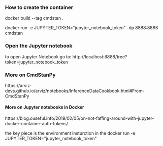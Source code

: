 <h3>How to create the container</h3>
docker build --tag cmdstan .

docker run -e JUPYTER_TOKEN="jupyter_notebook_token" -dp 8888:8888 cmdstan

<h3>Open the Jupyter notebook</h3>
to open Jupyter Notebook go to:  http://localhost:8888/tree?token=jupyter_notebook_token

<h3>More on CmdStanPy</h3>
https://arviz-devs.github.io/arviz/notebooks/InferenceDataCookbook.html#From-CmdStanPy

<h4>More on Jupyter notebooks in Docker</h4>
https://blog.ouseful.info/2019/02/05/on-not-faffing-around-with-jupyter-docker-container-auth-tokens/

the key piece is the environment insturction in the docker run -e JUPYTER_TOKEN="jupyter_notebook_token"
